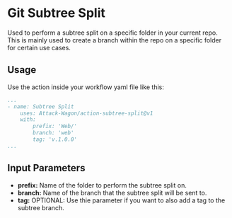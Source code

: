 # Git Subtree Split

Used to perform a subtree split on a specific folder in your current repo.  This is mainly used to create a branch within the repo on a specific folder for certain use cases.

## Usage

Use the action inside your workflow yaml file like this:

```yaml
...
- name: Subtree Split
    uses: Attack-Wagon/action-subtree-split@v1
    with: 
        prefix: 'Web/'
        branch: 'web'
        tag: 'v.1.0.0'
...

```

## Input Parameters

* **prefix:** Name of the folder to perform the subtree split on.
* **branch:** Name of the branch that the subtree split will be sent to.
* **tag:** OPTIONAL: Use thie parameter if you want to also add a tag to the subtree branch.
